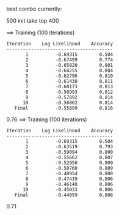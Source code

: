 best combo currently:

500 init
take top 400

==> Training (100 iterations)

    Iteration    Log Likelihood    Accuracy
    ---------------------------------------
           1          -0.69315        0.504
           2          -0.67499        0.774
           3          -0.65820        0.801
           4          -0.64255        0.804
           5          -0.62796        0.810
           6          -0.61438        0.811
           7          -0.60173        0.813
           8          -0.58993        0.812
           9          -0.57892        0.814
          10          -0.56862        0.814
       Final          -0.55899        0.816
0.76
==> Training (100 iterations)

    Iteration    Log Likelihood    Accuracy
    ---------------------------------------
           1          -0.69315        0.504
           2          -0.63519        0.793
           3          -0.59094        0.800
           4          -0.55662        0.807
           5          -0.52950        0.809
           6          -0.50760        0.809
           7          -0.48954        0.808
           8          -0.47439        0.806
           9          -0.46148        0.806
          10          -0.45033        0.806
       Final          -0.44059        0.808
0.71
